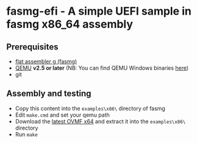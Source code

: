 fasmg-efi - A simple UEFI sample in fasmg x86_64 assembly
=========================================================

## Prerequisites

* [flat assembler g (fasmg)](http://flatassembler.net/download.php)
* [QEMU](http://www.qemu.org) __v2.5 or later__
  (NB: You can find QEMU Windows binaries [here](https://qemu.weilnetz.de/w64/))
* git

## Assembly and testing

* Copy this content into the `examples\x86\` directory of fasmg
* Edit `make.cmd` and set your qemu path
* Download the [latest OVMF x64](http://www.tianocore.org/ovmf/) and
  extract it into the `examples\x86\` directory
* Run `make`
